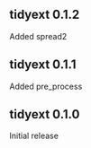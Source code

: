 ## tidyext 0.1.2 

Added spread2

## tidyext 0.1.1 

Added pre_process

## tidyext 0.1.0 

Initial release
